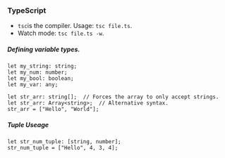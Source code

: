 ### TypeScript

- `tsc`is the compiler. Usage: `tsc file.ts`.
- Watch mode: `tsc file.ts -w`.

##### Defining variable types.

```TS
let my_string: string;
let my_num: number;
let my_bool: boolean;
let my_var: any;

let str_arr: string[];  // Forces the array to only accept strings.
let str_arr: Array<string>;  // Alternative syntax.
str_arr = ["Hello", "World"];

```

##### Tuple Useage

```TS
let str_num_tuple: [string, number];
str_num_tuple = ["Hello", 4, 3, 4];
```

